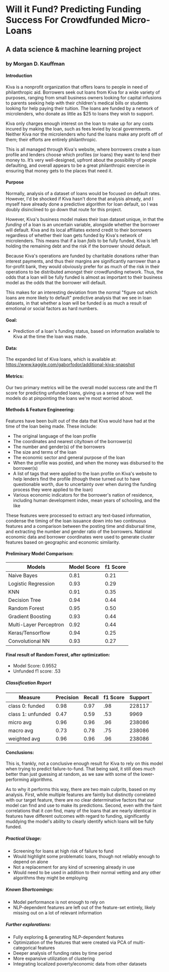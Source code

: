 # Will it Fund? Predicting Funding Success For Crowdfunded Micro-Loans
## A data science & machine learning project
### by Morgan D. Kauffman


#### Introduction
Kiva is a nonprofit organization that offers loans to people in need of philanthropic aid.  Borrowers seek out loans from Kiva for a wide variety of purposes, ranging from small business owners looking for capital infusions to parents seeking help with their children's medical bills or students looking for help paying their tuition.  The loans are funded by a network of microlenders, who donate as little as $25 to loans they wish to support.

Kiva only charges enough interest on the loan to make up for any costs incured by making the loan, such as fees levied by local governments.  Neither Kiva nor the microlenders who fund the loans make any profit off of them; their efforts are entirely philanthropic.  

This is all managed through Kiva's website, where borrowers create a loan profile and lenders choose which profiles (or loans) they want to lend their money to.  It’s very well-designed, upfront about the possibility of people defaulting, and overall appears to be a great philanthropic exercise in ensuring that money gets to the places that need it.

#### Purpose

Normally, analysis of a dataset of loans would be focused on default rates.  However, I'd be shocked if Kiva hasn't done that analysis already, and I myself have already done a predictive algorithm for loan default, so I was doubly disinclined to go down that route for this project.  

However, Kiva's business model makes their loan dataset unique, in that the *funding* of a loan is an uncertain variable, alongside whether the borrower will default.  Kiva and its local affiliates extend credit to their borrowers regardless of whether their loan gets funded by Kiva's network of microlenders.  This means that if a loan *fails* to be fully funded, Kiva is left holding the remaining debt and the risk if the borrower should default. 

Because Kiva's operations are funded by charitable donations rather than interest payments, and thus their margins are significantly narrower than a for-profit bank, they would obviously prefer for as much of the risk in their operations to be distributed amongst their crowdfunding network.  Thus, the odds that a loan will be fully funded is almost as important to their business model as the odds that the borrower will default.  

This makes for an interesting deviation from the normal "figure out which loans are more likely to default" predictive analysis that we see in loan datasets, in that whether a loan will be funded is as much a result of emotional or social factors as hard numbers.

#### Goal:  
* Prediction of a loan's funding status, based on information available to Kiva at the time the loan was made.

#### Data:
The expanded list of Kiva loans, which is available at: https://www.kaggle.com/gaborfodor/additional-kiva-snapshot

#### Metrics:
Our two primary metrics will be the overall model success rate and the f1 score for predicting unfunded loans, giving us a sense of how well the models do at pinpointing the loans we're most worried about.

#### Methods & Feature Engineering:
Features have been built out of the data that Kiva would have had at the time of the loan being made.  These include:
* The original language of the loan profile
* The coordinates and nearest city/town of the borrower(s)
* The number and gender(s) of the borrowers
* The size and terms of the loan
* The economic sector and general purpose of the loan
* When the profile was posted, and when the money was disbursed to the borrower(s)
* A list of tags that were applied to the loan profile on Kiva's website to help lenders find the profile (though these turned out to have questionable worth, due to uncertainty over when during the funding process they were applied to the loan)
* Various economic indicators for the borrower's nation of residence, including human development index, mean years of schooling, and the like

These features were processed to extract any text-based information, condense the timing of the loan issuance down into two continuous features and a comparison between the posting time and disbursal time, and extracting the number and gender ratio of the borrowers. National economic data and borrower coordinates were used to generate cluster features based on geographic and economic similarity.

#### Preliminary Model Comparison: 
Models | Model Score |f1 Score
------------ | ------------- |-------------
Naive Bayes|	0.81|	0.21
Logistic Regression|	0.93|	0.29
KNN|	0.91|	0.35
Decision Tree	|0.94|	0.44
Random Forest	|0.95|	0.50
Gradient Boosting	|0.93|	0.44
Multi-Layer Perceptron	|0.92|	0.44
Keras/Tensorflow	|0.94|	0.25
Convolutional NN	|0.93|	0.27

#### Final result of Random Forest, after optimization: 
* Model Score: 0.9552
* Unfunded f1 score: .53

##### Classification Report

  Measure | Precision | Recall | f1 Score  |  Support
------------ | ------------- |------------- |------------- |-------------
class 0: funded |	0.98|	0.97|	.98|	228117
class 1: unfunded |	0.47|	0.59|	.53|	9969
micro avg|	0.96|	0.96|	.96|	238086
macro avg|	0.73|	0.78|	.75|	238086
weighted avg|	0.96|	0.96|	.96|	238086


#### Conclusions:

This is, frankly, not a conclusive enough result for Kiva to rely on this model when trying to predict failure-to-fund.  That being said, it still does *much* better than just guessing at random, as we saw with some of the lower-performing algorithms.  

As to why it performs this way, there are two main culprits, based on my analysis. First, while multiple features are faintly but distinctly correlated with our target feature, there are no clear determinative factors that our model can find and use to make its predictions.  Second, even with the faint correlations that it *can* find, many of the loans that are nearly identical in features have different outcomes with regard to funding, significantly muddying the model's ability to clearly identify which loans will be fully funded.

##### Practical Usage:
* Screening for loans at high risk of failure to fund
* Would highlight some problematic loans, though not reliably enough to depend on alone
* Not a replacement for any kind of screening already in use 
* Would need to be used in addition to their normal vetting and any other algorithms they might be employing

##### Known Shortcomings:
* Model performance is not enough to rely on
* NLP-dependent features are left out of the feature-set entirely, likely missing out on a lot of relevant information

##### Further explorations:
* Fully exploring & generating NLP-dependent features
* Optimization of the features that were created via PCA of multi-categorical features
* Deeper analysis of funding rates by time period
* More expansive utilization of clustering
* Integrating localized poverty/economic data from other datasets











